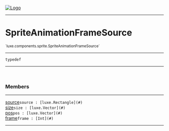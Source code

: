 
[![Logo](../../../../images/logo.png)](../../../../api/index.html)

---



<h1>SpriteAnimationFrameSource</h1>
<small>`luxe.components.sprite.SpriteAnimationFrameSource`</small>



---

`typedef`

---

&nbsp;
&nbsp;



<h3>Members</h3> <hr/><span class="member apipage">
                <a name="source"><a class="lift" href="#source">source</a></a><code class="signature apipage">source : [luxe.Rectangle](#)</code><br/></span>
            <span class="small_desc_flat"></span><span class="member apipage">
                <a name="size"><a class="lift" href="#size">size</a></a><code class="signature apipage">size : [luxe.Vector](#)</code><br/></span>
            <span class="small_desc_flat"></span><span class="member apipage">
                <a name="pos"><a class="lift" href="#pos">pos</a></a><code class="signature apipage">pos : [luxe.Vector](#)</code><br/></span>
            <span class="small_desc_flat"></span><span class="member apipage">
                <a name="frame"><a class="lift" href="#frame">frame</a></a><code class="signature apipage">frame : [Int](#)</code><br/></span>
            <span class="small_desc_flat"></span>







---

&nbsp;
&nbsp;
&nbsp;
&nbsp;